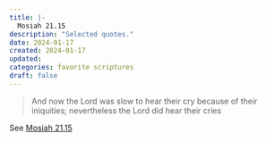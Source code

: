 ```yaml
---
title: |-
  Mosiah 21.15
description: "Selected quotes."
date: 2024-01-17
created: 2024-01-17
updated: 
categories: favorite scriptures
draft: false
---
```


> And now the Lord was slow to hear their cry because of their iniquities; nevertheless the Lord did hear their cries

See [Mosiah 21.15](https://www.churchofjesuschrist.org/study/scriptures/bofm/mosiah/21?id=p15&lang=eng#p15)